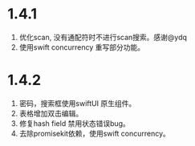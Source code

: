 # 1.4.1
1. 优化scan, 没有通配符时不进行scan搜索。感谢@ydq
2. 使用swift concurrency 重写部分功能。

# 1.4.2
1. 密码，搜索框使用swiftUI 原生组件。
2. 表格增加双击编辑。
3. 修复hash field 禁用状态错误bug。
4. 去除promisekit依赖，使用swift concurrency。

